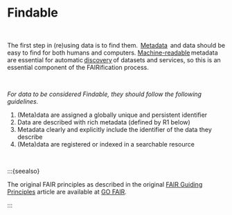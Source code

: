 # Findable

</br>

The first step in (re)using data is to find them.  [Metadata](https://en.wikipedia.org/wiki/Metadata_Encoding_and_Transmission_Standard)  and data should be easy to find for both humans and computers. [Machine-readable](https://en.wikipedia.org/wiki/Machine-readable_data) metadata are essential for automatic [discovery](https://en.wikipedia.org/wiki/Data_discovery) of datasets and services, so this is an essential component of the FAIRification process. 

</br>

*For data to be considered Findable, they should follow the following guidelines.*

1. (Meta)data are assigned a globally unique and persistent identifier 
2. Data are described with rich metadata (defined by R1 below)
3. Metadata clearly and explicitly include the identifier of the data they describe
4. (Meta)data are registered or indexed in a searchable resource

</br>

:::{seealso}

The original FAIR principles as described in the original [FAIR Guiding Principles](https://www.nature.com/articles/sdata201618) article are available at [GO FAIR](https://www.go-fair.org/fair-principles/).

:::